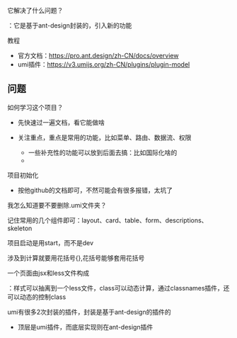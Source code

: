 它解决了什么问题？

：它是基于ant-design封装的，引入新的功能

教程

- 官方文档：https://pro.ant.design/zh-CN/docs/overview
- umi插件：https://v3.umijs.org/zh-CN/plugins/plugin-model



## 问题

如何学习这个项目？

- 先快速过一遍文档，看它能做啥

- 关注重点，重点是常用的功能，比如菜单、路由、数据流、权限

  - 一些补充性的功能可以放到后面去搞：比如国际化啥的
  - 

  

项目初始化

- 按他github的文档即可，不然可能会有很多报错，太坑了



我怎么知道要不要删除.umi文件夹？



记住常用的几个组件即可：layout、card、table、form、descriptions、skeleton

项目启动是用start，而不是dev

涉及到计算就要用花括号{},花括号能够套用花括号

一个页面由jsx和less文件构成

：样式可以抽离到一个less文件，class可以动态计算，通过classnames插件，还可以动态的控制class



umi有很多2次封装的插件，封装是基于ant-design的插件的

- 顶层是umi插件，而底层实现则在ant-design插件

